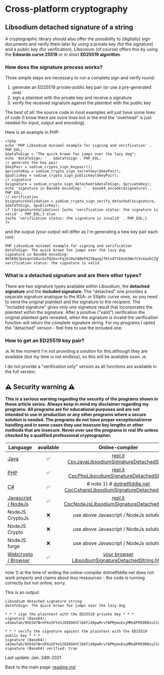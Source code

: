 # Cross-platform cryptography

## Libsodium detached signature of a string

A cryptographic library should also offer the possibility to (digitally) sign documents and verify them later by using a private key (for the signature) and a public key (for verification). Libsosium (of course) offers this by using the **Edwards curve 25519** or in short **ED25519 algorithm**.

### How does the signature process works?

Three simple steps are necessary to run a complete sign and verify round:

1. generate an ED25519 private-public key pair (or use a pre-generated one)
2. sign a plaintext with the private key and receive a signature
3. verify the received signature against the plaintext with the public key

The best of all: the source code in most examples will just have some lines of code (I know there are more lines but in the end the "overhead" is just needed for input, output and encoding).

Here is an example in PHP:
```plaintext
<?php
echo 'PHP Libsodium minimal example for signing and verification' . PHP_EOL;
$dataToSign = "The quick brown fox jumps over the lazy dog";
echo 'dataToSign: ' . $dataToSign . PHP_EOL;
// generate the key pair
$keyPair = sodium_crypto_sign_keypair();
$privateKey = sodium_crypto_sign_secretkey($keyPair);
$publicKey = sodium_crypto_sign_publickey($keyPair);
// signature
$signature = sodium_crypto_sign_detached($dataToSign, $privateKey);
echo 'signature in Base64 encoding: ' . base64_encode($signature) . PHP_EOL;
// verification
$signatureValidation = sodium_crypto_sign_verify_detached($signature, $dataToSign, $publicKey);
if ($signatureValidation) {echo 'verification status: the signature is valid' . PHP_EOL;} else
{echo 'verification status: the signature is invalid' . PHP_EOL;}
?>
```

and the output (your output will differ as I'm generating a new key pair each run):

```plaintext
PHP Libsodium minimal example for signing and verification
dataToSign: The quick brown fox jumps over the lazy dog
signature in Base64 encoding: OESKDU7pVoqnCU4ucGuTQIms+Fqj6JDwYABeP4IVAqogIf6lndTtEms65We7CkvXaokCZgYlJQGrFxebPPiZDA==
verification status: the signature is valid
```
### What is a detached signature and are there other types?

There are two signature types available within Libsodium, the **detached signature** and the **included signature**. The "detached" one provides a separate signature analogue to the RSA- or Elliptic curve ones, so you need to send the original plaintext and the signature to the recipient. The "included signature" gives only one signature result that incorporates the plaintext within the signature. After a positive ("valid") verification the original plaintext gets revealed, when the signature is invalid the verification function will return the complete signature string. For my programs I opted the "detached" version - feel free to use the included one.

### How to get an ED25519 key pair?

:soon: At the moment I'm not providing a solution for this although they are available (but my time is not endless), so this will be available soon. :soon:

I do not provide a "verification only" version as all functions are available in the full version.

## :warning: Security warning :warning:

**This is a serious warning regarding the security of the programs shown in these article series.  Always keep in mind my disclaimer regarding my programs: All programs are for educational purposes and are not intended to use in production or any other programs where a  secure solution is needed. The programs do not have proper exceptional/error handling and in some cases they use insecure key lengths or other methods that are insecure. Never ever use the programs in real life unless checked by a qualified professional cryptographer.**

| Language | available | Online-compiler
| ------ | :---: | :----: |
| [Java](../LibsodiumSignatureDetachedString/LibsodiumSignatureDetachedString.java) | :white_check_mark: | [repl.it CpcJavaLibsodiumSignatureDetachedString](https://repl.it/@javacrypto/CpcJavaLibsodiumSignatureDetachedString#Main.java/)
| [PHP](../LibsodiumSignatureDetachedString/LibsodiumSignatureDetachedString.php) | :white_check_mark: | [repl.it CpcPhpLibsodiumSignatureDetachedString](https://repl.it/@javacrypto/CpcPhpLibsodiumSignatureDetachedString#main.php/)
| [C#](../LibsodiumSignatureDetachedString/LibsodiumSignatureDetachedString.cs) | :white_check_mark: | # note 1) # [dotnetfiddle.net  CpcCsharpLibsodiumSignatureDetachedString](https://dotnetfiddle.net/Rd2hgu)
| [Javascript / NodeJs](../LibsodiumSignatureDetachedString/LibsodiumSignatureDetachedStringNodeJs.js) | :white_check_mark: | [repl.it CpcNodeJsLibsodiumSignatureDetachedString](https://repl.it/@javacrypto/CpcNodeJsLibsodiumSignatureDetachedString#index.js)
| NodeJS CryptoJs | :x: | use above Javascript / NodeJs solution
| NodeJS Crypto | :x: | use above Javascript / NodeJs solution
| NodeJS forge | :x: | use above Javascript / NodeJs solution
| [Webcrypto / Browser](../LibsodiumSignatureDetachedString/libsodiumsignaturedetachedstring.html) | :white_check_mark: | [your browser LibsodiumSignatureDetachedString.html](http://javacrypto.bplaced.net/cpcjs/signature/libsodiumsignaturedetachedstring.html)

note 1) at the time of writing the online-compiler dotnetfiddle.net does not work properly and claims about less ressources - the code is running correctly but not online, sorry.

This is an output:

```plaintext
Libsodium detached signature string
dataToSign: The quick brown fox jumps over the lazy dog

* * * sign the plaintext with the ED25519 private key * * *
signature (Base64): x41mufah/9VO347W+nPXu5FYeSJOI894YClbbTiX0pwRrvfAPMymxEvyMMsDFMI0R0sulCnuCRSgN0WOKnZBDg==

* * * verify the signature against the plaintext with the ED25519 public key * * *
signature (Base64): x41mufah/9VO347W+nPXu5FYeSJOI894YClbbTiX0pwRrvfAPMymxEvyMMsDFMI0R0sulCnuCRSgN0WOKnZBDg==
signature (Base64) verified: true
```

Last update: Jan. 24th 2021

Back to the main page: [readme.md](../readme.md)